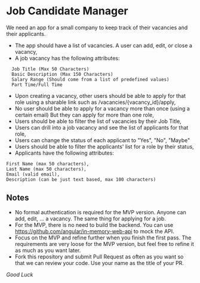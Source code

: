 # Job Candidate Manager

We need an app for a small company to keep track of their vacancies and their applicants.

- The app should have a list of vacancies. A user can add, edit, or close a vacancy,
- A job vacancy has the following attributes: 
```
  Job Title (Max 50 Characters)
  Basic Description (Max 150 Characters)
  Salary Range (Should come from a list of predefined values)
  Part Time/Full Time
```
- Upon creating a vacancy, other users should be able to apply for that role using a sharable link such as /vacancies/{vacancy_id}/apply,
- No user should be able to apply for a vacancy more than once (using a certain email) But they can apply for more than one role,
- Users should be able to filter the list of vacancies by their Job Title,  
- Users can drill into a job vacancy and see the list of applicants for that role,
- Users can change the status of each applicant to "Yes", "No", "Maybe"
- Users should be able to filter the applicants' list for a role by their status,
- Applicants have the following attributes: 
```
First Name (max 50 characters), 
Last Name (max 50 characters), 
Email (valid email),
Description (can be just text based, max 100 characters)
```

## Notes
- No formal authentication is required for the MVP version. Anyone can add, edit, ... a vacancy. The same thing for applying for a job.
- For the MVP, there is no need to build the backend. You can use https://github.com/angular/in-memory-web-api to mock the API.
- Focus on the MVP and refine further when you finish the first pass. The requirements are very loose for the MVP version, but feel free to refine it as much as you want later.
- Fork this repository and submit Pull Request as often as you want so that we can review your code. Use your name as the title of your PR.

*Good Luck*
